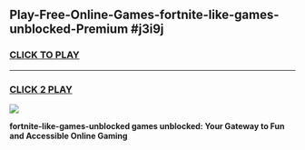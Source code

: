 
## Play-Free-Online-Games-fortnite-like-games-unblocked-Premium #j3i9j
<h3>
<a href="https://premium.freeplayer.one?title=fortnite-like-games-unblocked&ref=8M">CLICK TO PLAY</a></h3>
<hr>

<h3>
<a href="https://premium.freeplayer.one?title=fortnite-like-games-unblocked&ref=8M">CLICK 2 PLAY</a>
  
</h3>

<a href="https://premium.freeplayer.one?title=fortnite-like-games-unblocked&ref=8M"><img src="https://clearcache.store/games.png"></a>


**fortnite-like-games-unblocked games unblocked: Your Gateway to Fun and Accessible Online Gaming**
